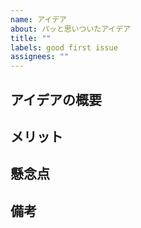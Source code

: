 ```yaml
---
name: アイデア
about: パッと思いついたアイデア
title: ""
labels: good first issue
assignees: ""
---
```


## アイデアの概要

## メリット

## 懸念点

## 備考
